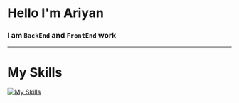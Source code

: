 # Hello I'm Ariyan 
### I am `BackEnd` and `FrontEnd` work


--- 

# My Skills


[![My Skills](https://skillicons.dev/icons?i=js,html,css,wasm)](https://skillicons.dev)

